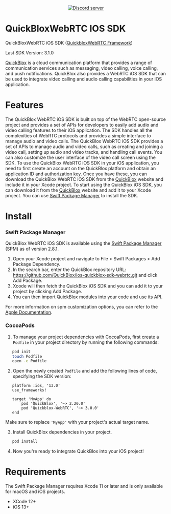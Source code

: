 <div align="center">

<p>
		<a href="https://discord.gg/c6bxq9BC"><img src="https://img.shields.io/discord/1042743094833065985?color=5865F2&logo=discord&logoColor=white&label=QuickBlox%20Discord%20server&style=for-the-badge" alt="Discord server" /></a>
</p>

</div>

# QuickBloxWebRTC IOS SDK

QuickBloxWebRTC iOS SDK ([QuickbloxWebRTC Framework](https://github.com/QuickBlox/ios-quickblox-sdk-webrtc/tree/master/QuickbloxWebRTC.xcframework))

Last SDK Version: 3.1.0

[QuickBlox](https://quickblox.com) is a cloud communication platform that provides a range of communication services such as messaging, video calling, voice calling, and push notifications. QuickBlox also provides a WebRTC iOS SDK that can be used to integrate video calling and audio calling capabilities in your iOS application.

# Features

The QuickBlox WebRTC iOS SDK is built on top of the WebRTC open-source project and provides a set of APIs for developers to easily add audio and video calling features to their iOS application.
The SDK handles all the complexities of WebRTC protocols and provides a simple interface to manage audio and video calls.
The QuickBlox WebRTC iOS SDK provides a set of APIs to manage audio and video calls, such as creating and joining a video call, setting up audio and video tracks, and handling call events.
You can also customize the user interface of the video call screen using the SDK.
To use the QuickBlox WebRTC iOS SDK in your iOS application, you need to first create an account on the QuickBlox platform and obtain an application ID and authorization key.
Once you have these, you can download the QuickBlox WebRTC iOS SDK from the [QuickBlox](https://quickblox.com) website and include it in your Xcode project.
To start using the QuickBlox iOS SDK, you can download it from the [QuickBlox](https://quickblox.com) website and add it to your Xcode project. You can use [Swift Package Manager](https://www.swift.org/package-manager/) to install the SDK.

# Install

### Swift Package Manager

QuickBlox WebRTC iOS SDK is available using the [Swift Package Manager](https://www.swift.org/package-manager/) (SPM) as of version 2.8.1.

1. Open your Xcode project and navigate to File > Swift Packages > Add Package Dependency.
2. In the search bar, enter the QuickBlox repository URL: https://github.com/QuickBlox/ios-quickblox-sdk-webrtc.git  and click Add Package.
3. Xcode will then fetch the QuickBlox iOS SDK and you can add it to your project by clicking Add Package.
4. You can then import QuickBlox modules into your code and use its API.

For more information on spm customization options, you can refer to the [Apple Documentation](https://developer.apple.com/documentation/xcode/adding-package-dependencies-to-your-app).

### CocoaPods

1. To manage your project dependencies with CocoaPods, first create a `Podfile` in your project directory by running the following commands:
```bash
   pod init
   touch Podfile
   open -e Podfile
```
2. Open the newly created `Podfile` and add the following lines of code, specifying the SDK version:
```Podfile
   platform :ios, '13.0'
   use_frameworks!

   target 'MyApp' do
       pod 'QuickBlox', '~> 2.20.0'
       pod 'Quickblox-WebRTC', '~> 3.0.0'
   end
```
   Make sure to replace `'MyApp'` with your project's actual target name.

3. Install QuickBlox dependencies in your project.
```bash
   pod install
```
4. Now you're ready to integrate QuickBlox into your iOS project!


# Requirements

The Swift Package Manager requires Xcode 11 or later and is only available for macOS and iOS projects.
* XCode 12+
* iOS 13+
